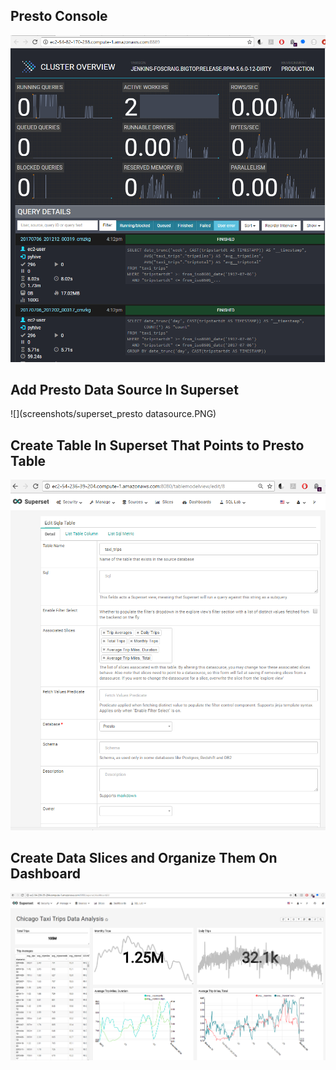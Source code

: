 ## Presto Console
![](screenshots/presto.PNG)

## Add Presto Data Source In Superset
![](screenshots/superset_presto datasource.PNG)

## Create Table In Superset That Points to Presto Table
![](screenshots/superset_presto_table.PNG)

## Create Data Slices and Organize Them On Dashboard
![](screenshots/superset_dashboard.PNG)